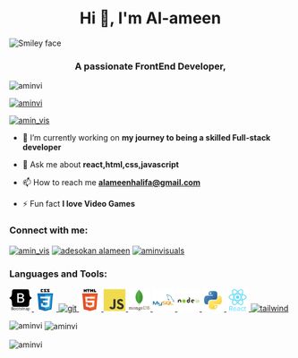 
<!---
Aminvi/Aminvi is a ✨ special ✨ repository because its `README.md` (this file) appears on your GitHub profile.
You can click the Preview link to take a look at your changes.
--->

<h1 align="center">Hi 👋, I'm Al-ameen</h1>
<img src="https://www.clipartmax.com/png/middle/249-2494037_open-working-on-computer-animated-gif.png" alt="Smiley face">
<h3 align="center">A passionate FrontEnd Developer,</h3>

<p align="left"> <img src="https://komarev.com/ghpvc/?username=aminvi&label=Profile%20views&color=0e75b6&style=flat" alt="aminvi" /> </p>

<p align="left"> <a href="https://github.com/ryo-ma/github-profile-trophy"><img src="https://github-profile-trophy.vercel.app/?username=aminvi" alt="aminvi" /></a> </p>

<p align="left"> <a href="https://twitter.com/amin_vis" target="blank"><img src="https://img.shields.io/twitter/follow/amin_vis?logo=twitter&style=for-the-badge" alt="amin_vis" /></a> </p>

- 🔭 I’m currently working on **my journey to being a skilled Full-stack developer**

- 💬 Ask me about **react,html,css,javascript**

- 📫 How to reach me **alameenhalifa@gmail.com**

- ⚡ Fun fact **I love Video Games**

<h3 align="left">Connect with me:</h3>
<p align="left">
<a href="https://twitter.com/amin_vis" target="blank"><img align="center" src="https://raw.githubusercontent.com/rahuldkjain/github-profile-readme-generator/master/src/images/icons/Social/twitter.svg" alt="amin_vis" height="30" width="40" /></a>
<a href="https://linkedin.com/in/adesokan alameen" target="blank"><img align="center" src="https://raw.githubusercontent.com/rahuldkjain/github-profile-readme-generator/master/src/images/icons/Social/linked-in-alt.svg" alt="adesokan alameen" height="30" width="40" /></a>
<a href="https://instagram.com/aminvisuals" target="blank"><img align="center" src="https://raw.githubusercontent.com/rahuldkjain/github-profile-readme-generator/master/src/images/icons/Social/instagram.svg" alt="aminvisuals" height="30" width="40" /></a>
</p>

<h3 align="left">Languages and Tools:</h3>
<p align="left"> <a href="https://getbootstrap.com" target="_blank" rel="noreferrer"> <img src="https://raw.githubusercontent.com/devicons/devicon/master/icons/bootstrap/bootstrap-plain-wordmark.svg" alt="bootstrap" width="40" height="40"/> </a> <a href="https://www.w3schools.com/css/" target="_blank" rel="noreferrer"> <img src="https://raw.githubusercontent.com/devicons/devicon/master/icons/css3/css3-original-wordmark.svg" alt="css3" width="40" height="40"/> </a> <a href="https://git-scm.com/" target="_blank" rel="noreferrer"> <img src="https://www.vectorlogo.zone/logos/git-scm/git-scm-icon.svg" alt="git" width="40" height="40"/> </a> <a href="https://www.w3.org/html/" target="_blank" rel="noreferrer"> <img src="https://raw.githubusercontent.com/devicons/devicon/master/icons/html5/html5-original-wordmark.svg" alt="html5" width="40" height="40"/> </a> <a href="https://developer.mozilla.org/en-US/docs/Web/JavaScript" target="_blank" rel="noreferrer"> <img src="https://raw.githubusercontent.com/devicons/devicon/master/icons/javascript/javascript-original.svg" alt="javascript" width="40" height="40"/> </a> <a href="https://www.mongodb.com/" target="_blank" rel="noreferrer"> <img src="https://raw.githubusercontent.com/devicons/devicon/master/icons/mongodb/mongodb-original-wordmark.svg" alt="mongodb" width="40" height="40"/> </a> <a href="https://www.mysql.com/" target="_blank" rel="noreferrer"> <img src="https://raw.githubusercontent.com/devicons/devicon/master/icons/mysql/mysql-original-wordmark.svg" alt="mysql" width="40" height="40"/> </a> <a href="https://nodejs.org" target="_blank" rel="noreferrer"> <img src="https://raw.githubusercontent.com/devicons/devicon/master/icons/nodejs/nodejs-original-wordmark.svg" alt="nodejs" width="40" height="40"/> </a> <a href="https://www.python.org" target="_blank" rel="noreferrer"> <img src="https://raw.githubusercontent.com/devicons/devicon/master/icons/python/python-original.svg" alt="python" width="40" height="40"/> </a> <a href="https://reactjs.org/" target="_blank" rel="noreferrer"> <img src="https://raw.githubusercontent.com/devicons/devicon/master/icons/react/react-original-wordmark.svg" alt="react" width="40" height="40"/> </a> <a href="https://tailwindcss.com/" target="_blank" rel="noreferrer"> <img src="https://www.vectorlogo.zone/logos/tailwindcss/tailwindcss-icon.svg" alt="tailwind" width="40" height="40"/> </a> </p>

<p><img align="left" src="https://github-readme-stats.vercel.app/api/top-langs?username=aminvi&show_icons=true&locale=en&layout=compact" alt="aminvi" /></p>

<p>&nbsp;<img align="center" src="https://github-readme-stats.vercel.app/api?username=aminvi&show_icons=true&locale=en" alt="aminvi" /></p>

<p><img align="center" src="https://github-readme-streak-stats.herokuapp.com/?user=aminvi&" alt="aminvi" /></p>


